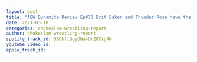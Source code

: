 ```yaml
---
layout: post
title: "AEW Dynamite Review Ep#73 Brit Baker and Thunder Rosa have the most awesome lights out match in the Women's division plus more!"
date: 2021-03-18
categories: chokeslam-wrestling-report
author: chokeslam-wrestling-report
spotify_track_id: 5BQkftGgyOWa4Or28Xxg4N
youtube_video_id: 
apple_track_id: 
---
```

